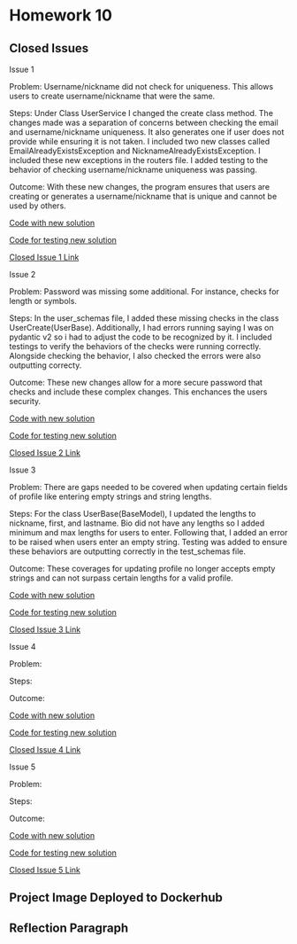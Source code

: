 # Homework 10

## Closed Issues

Issue 1  

Problem: Username/nickname did not check for uniqueness. This allows users to create username/nickname that were the same.  

Steps: Under Class UserService I changed the create class method. The changes made was a separation of concerns between checking the email and username/nickname uniqueness. It also generates one if user does not provide while ensuring it is not taken. I included two new classes called EmailAlreadyExistsException and NicknameAlreadyExistsException. I included these new exceptions in the routers file. I added testing to the behavior of checking username/nickname uniqueness was passing.  

Outcome: With these new changes, the program ensures that users are creating or generates a username/nickname that is unique and cannot be used by others.

[Code with new solution](https://github.com/ipl2/event_manager_hw10/blob/main/app/services/user_service.py#L60-95)  

[Code for testing new solution](https://github.com/ipl2/event_manager_hw10/blob/main/app/tests/test_users_api.py#L194-206)  

[Closed Issue 1 Link](https://github.com/ipl2/event_manager_hw10/issues/1)  



Issue 2  

Problem: Password was missing some additional. For instance, checks for length or symbols.  

Steps: In the user_schemas file, I added these missing checks in the class UserCreate(UserBase). Additionally, I had errors running saying I was on pydantic v2 so i had to adjust the code to be recognized by it. I included testings to verify the behaviors of the checks were running correctly. Alongside checking the behavior, I also checked the errors were also outputting correcty.  

Outcome: These new changes allow for a more secure password that checks and include these complex changes. This enchances the users security.  

[Code with new solution](https://github.com/ipl2/event_manager_hw10/blob/main/app/schemas/user_schemas.py#L45-62)  

[Code for testing new solution](https://github.com/ipl2/event_manager_hw10/blob/main/app/tests/test_users_api.py#L210-238)  

[Closed Issue 2 Link](https://github.com/ipl2/event_manager_hw10/issues/3)  



Issue 3  

Problem: There are gaps needed to be covered when updating certain fields of profile like entering empty strings and string lengths.  

Steps: For the class UserBase(BaseModel), I updated the lengths to nickname, first, and lastname. Bio did not have any lengths so I added minimum and max lengths for users to enter. Following that, I added an error to be raised when users enter an empty string. Testing was added to ensure these behaviors are outputting correctly in the test_schemas file.  

Outcome: These coverages for updating profile no longer accepts empty strings and can not surpass certain lengths for a valid profile.  

[Code with new solution](https://github.com/ipl2/event_manager_hw10/blob/main/app/schemas/user_schemas.py#L29-56)  

[Code for testing new solution](https://github.com/ipl2/event_manager_hw10/blob/main/app/tests/test_user_schemas.py#L64-114)  

[Closed Issue 3 Link](https://github.com/ipl2/event_manager_hw10/issues/5)  



Issue 4  

Problem:  

Steps:  

Outcome:  

[Code with new solution]()  

[Code for testing new solution]()  

[Closed Issue 4 Link]()  



Issue 5  

Problem:  

Steps:  

Outcome:  

[Code with new solution]()  

[Code for testing new solution]()  

[Closed Issue 5 Link]()  

## Project Image Deployed to Dockerhub

## Reflection Paragraph